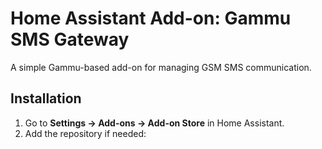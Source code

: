 # Home Assistant Add-on: Gammu SMS Gateway

A simple Gammu-based add-on for managing GSM SMS communication.

## Installation

1. Go to **Settings → Add-ons → Add-on Store** in Home Assistant.
2. Add the repository if needed:

